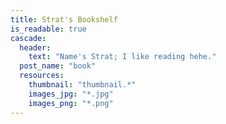 ```yaml
---
title: Strat's Bookshelf
is_readable: true
cascade:
  header:
    text: "Name's Strat; I like reading hehe."
  post_name: "book"
  resources:
    thumbnail: "thumbnail.*"
    images_jpg: "*.jpg"
    images_png: "*.png"
---
```

